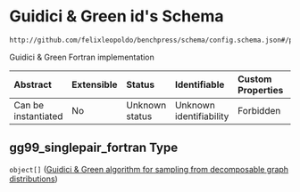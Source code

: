 # Guidici & Green id's Schema

```txt
http://github.com/felixleopoldo/benchpress/schema/config.schema.json#/properties/resources/properties/structure_learning_algorithms/properties/gg99_singlepair_fortran
```

Guidici & Green Fortran implementation

| Abstract            | Extensible | Status         | Identifiable            | Custom Properties | Additional Properties | Access Restrictions | Defined In                                                                    |
| :------------------ | :--------- | :------------- | :---------------------- | :---------------- | :-------------------- | :------------------ | :---------------------------------------------------------------------------- |
| Can be instantiated | No         | Unknown status | Unknown identifiability | Forbidden         | Allowed               | none                | [config.schema.json*](../../../out/config.schema.json "open original schema") |

## gg99\_singlepair_fortran Type

`object[]` ([Guidici & Green algorithm for sampling from decomposable graph distributions](config-definitions-guidici--green-algorithm-for-sampling-from-decomposable-graph-distributions-1.md))

